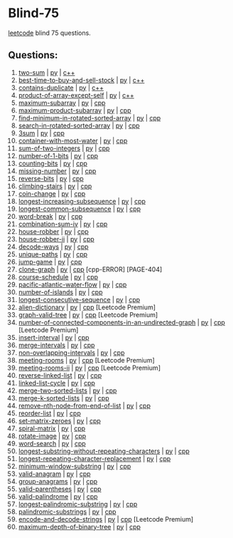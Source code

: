 # Blind-75
[leetcode](https://leetcode.com/discuss/general-discussion/460599/blind-75-leetcode-questions) blind 75 questions.

## Questions:
1. [two-sum](https://leetcode.com/problems/two-sum/) | [py](./two-sum.py) | [c++](./two-sum.cpp)
2. [best-time-to-buy-and-sell-stock](https://leetcode.com/problems/best-time-to-buy-and-sell-stock/) | [py](./best-time-to-buy-and-sell-stock.py) | [c++](./best-time-to-buy-and-sell-stock.cpp)
3. [contains-duplicate](https://leetcode.com/problems/contains-duplicate/) | [py](./contains-duplicate.py) | [c++](./contains-duplicate.cpp)
4. [product-of-array-except-self](https://leetcode.com/problems/product-of-array-except-self/) | [py](./product-of-array-except-self.py) | [c++](./product-of-array-except-self.cpp)
5. [maximum-subarray](https://leetcode.com/problems/maximum-subarray/) | [py](./maximum-subarray.py) | [cpp](./maximum-subarray.cpp)
6. [maximum-product-subarray](https://leetcode.com/problems/maximum-product-subarray/) | [py](./maximum-product-subarray.py) | [cpp]((./maximum-product-subarray.cpp))
7. [find-minimum-in-rotated-sorted-array](https://leetcode.com/problems/find-minimum-in-rotated-sorted-array/) | [py](./find-minimum-in-rotated-sorted-array.py) | [cpp](./find-minimum-in-rotated-sorted-array.cpp)
8. [search-in-rotated-sorted-array](https://leetcode.com/problems/search-in-rotated-sorted-array/) | [py](./search-in-rotated-sorted-array.py) | [cpp](./search-in-rotated-sorted-array.cpp)
9. [3sum](https://leetcode.com/problems/3sum/) | [py](./3sum.py) | [cpp](./3sum.cpp)
10. [container-with-most-water](https://leetcode.com/problems/container-with-most-water/) | [py](./container-with-most-water.py) | [cpp](./container-with-most-water.cpp)
11. [sum-of-two-integers](https://leetcode.com/problems/sum-of-two-integers/) | [py](./sum-of-two-integers.py) | [cpp](./sum-of-two-integers.cpp)
12. [number-of-1-bits](https://leetcode.com/problems/number-of-1-bits/) | [py](./number-of-1-bits.py) | [cpp](./number-of-1-bits.cpp)
13. [counting-bits](https://leetcode.com/problems/counting-bits/) | [py](./counting-bits.py) | [cpp](./counting-bits.cpp)
14. [missing-number](https://leetcode.com/problems/missing-number/) | [py](./missing-number.py) | [cpp](./missing-number.cpp)
15. [reverse-bits](https://leetcode.com/problems/reverse-bits/) | [py](./reverse-bits.py) | [cpp](./reverse-bits.cpp)
16. [climbing-stairs](https://leetcode.com/problems/climbing-stairs/) | [py](.climbing-stairs.py) | [cpp](./climbing-stairs.cpp)
17. [coin-change](https://leetcode.com/problems/coin-change/) | [py](./coin-change.py) | [cpp](./coin-change.cpp)
18. [longest-increasing-subsequence](https://leetcode.com/problems/longest-increasing-subsequence/) | [py](./longest-increasing-subsequence.py) | [cpp](./longest-increasing-subsequence.cpp)
19. [longest-common-subsequence](https://leetcode.com/problems/longest-common-subsequence/) | [py](./longest-common-subsequence.py) | [cpp](./v.cpp)
20. [word-break](https://leetcode.com/problems/word-break/) | [py](./word-break.py) | [cpp](./word-break.cpp)
21. [combination-sum-iv](https://leetcode.com/problems/combination-sum-iv/) | [py](./combination-sum-iv.py) | [cpp](./combination-sum-iv.cpp)
22. [house-robber](https://leetcode.com/problems/house-robber/) | [py](./house-robber.py) | [cpp](./house-robber.cpp)
23. [house-robber-ii](https://leetcode.com/problems/house-robber-ii/) | [py](./house-robber-ii.py) | [cpp](./house-robber-ii.cpp)
24. [decode-ways](https://leetcode.com/problems/decode-ways/) | [py](./decode-ways.py) | [cpp](./decode-ways.cpp)
25. [unique-paths](https://leetcode.com/problems/unique-paths/) | [py](./unique-paths.py) | [cpp](./unique-paths.cpp)
26. [jump-game](https://leetcode.com/problems/jump-game/) | [py](./jump-game.py) | [cpp](./jump-game.cpp)
27. [clone-graph](https://leetcode.com/problems/clone-graph/) | [py](./clone-graph.py) | [cpp](./clone-graph.cpp) [cpp-ERROR] [PAGE-404]
28. [course-schedule](https://leetcode.com/problems/course-schedule/) | [py](./course-schedule.py) | [cpp](./course-schedule.cpp)
29. [pacific-atlantic-water-flow](https://leetcode.com/problems/pacific-atlantic-water-flow/) | [py](./pacific-atlantic-water-flow.py) | [cpp](./pacific-atlantic-water-flow.cpp)
30. [number-of-islands](https://leetcode.com/problems/number-of-islands/) | [py](./number-of-islands.py) | [cpp](./number-of-islands.cpp)
31. [longest-consecutive-sequence](https://leetcode.com/problems/longest-consecutive-sequence/) | [py](./longest-consecutive-sequence.py) | [cpp](./longest-consecutive-sequence.cpp)
32. [alien-dictionary](https://leetcode.com/problems/alien-dictionary/) | [py](./alien-dictionary.py) | [cpp](./alien-dictionary.cpp) [Leetcode Premium]
33. [graph-valid-tree](https://leetcode.com/problems/graph-valid-tree/) | [py](./graph-valid-tree.py) | [cpp](./graph-valid-tree.cpp) [Leetcode Premium]
34. [number-of-connected-components-in-an-undirected-graph](https://leetcode.com/problems/number-of-connected-components-in-an-undirected-graph/) | [py](./number-of-connected-components-in-an-undirected-graph.py) | [cpp](./number-of-connected-components-in-an-undirected-graph.cpp) [Leetcode Premium]
35. [insert-interval](https://leetcode.com/problems/insert-interval/) | [py](./insert-interval.py) | [cpp](./insert-interval.cpp)
36. [merge-intervals](https://leetcode.com/problems/merge-intervals/) | [py](./merge-intervals.py) | [cpp](./merge-intervals.cpp)
37. [non-overlapping-intervals](https://leetcode.com/problems/non-overlapping-intervals/) | [py](./non-overlapping-intervals.py) | [cpp](./non-overlapping-intervals.cpp)
38. [meeting-rooms](https://leetcode.com/problems/meeting-rooms/) | [py](./meeting-rooms.py) | [cpp](./meeting-rooms.cpp) [Leetcode Premium]
39. [meeting-rooms-ii](https://leetcode.com/problems/meeting-rooms-ii/) | [py](./meeting-rooms-ii.py) | [cpp](./meeting-rooms-ii.cpp) [Leetcode Premium]
40. [reverse-linked-list](https://leetcode.com/problems/reverse-linked-list/) | [py](./reverse-linked-list.py) | [cpp](./reverse-linked-list.cpp)
41. [linked-list-cycle](https://leetcod.com/problems/linked-list-cycle/) | [py](./linked-list-cycle.py) | [cpp](./linked-list-cycle.cpp)
42. [merge-two-sorted-lists](https://leetcode.com/problems/merge-two-sorted-lists/) | [py](./merge-two-sorted-lists.py) | [cpp](./merge-two-sorted-lists.cpp)
43. [merge-k-sorted-lists](https://leetcode.com/problems/merge-k-sorted-lists/) | [py](./merge-k-sorted-lists.py) | [cpp](./merge-k-sorted-lists.cpp)
44. [remove-nth-node-from-end-of-list](https://leetcode.com/problems/remove-nth-node-from-end-of-list/) | [py](./remove-nth-node-from-end-of-list.py) | [cpp](./remove-nth-node-from-end-of-list.cpp)
45. [reorder-list](https://leetcode.com/problems/reorder-list/) | [py](./reorder-list.py) | [cpp](./reorder-list.cpp)
46. [set-matrix-zeroes](https://leetcode.com/problems/set-matrix-zeroes/) | [py](./set-matrix-zeroes.py) | [cpp](./set-matrix-zeroes.cpp)
47. [spiral-matrix](https://leetcode.com/problems/spiral-matrix/) | [py](./spiral-matrix.py) | [cpp](./spiral-matrix.cpp)
48. [rotate-image](https://leetcode.com/problems/rotate-image/) | [py](./rotate-image.py) | [cpp](./rotate-image.cpp)
49. [word-search](https://leetcode.com/problems/word-search/) | [py](./word-search.py) | [cpp](./word-search.cpp)
50. [longest-substring-without-repeating-characters](https://leetcode.com/problems/longest-substring-without-repeating-characters/) | [py](./longest-substring-without-repeating-characters.py) | [cpp](./longest-substring-without-repeating-characters.cpp)
51. [longest-repeating-character-replacement](https://leetcode.com/problems/longest-repeating-character-replacement/) | [py](./longest-repeating-character-replacement.py) | [cpp](./longest-repeating-character-replacement.cpp)
52. [minimum-window-substring](https://leetcode.com/problems/minimum-window-substring/) | [py](./minimum-window-substring.py) | [cpp](./minimum-window-substring.cpp)
53. [valid-anagram](https://leetcode.com/problems/valid-anagram/) | [py](.valid-anagram.py) | [cpp](./valid-anagram.py)
54. [group-anagrams](https://leetcode.com/problems/group-anagrams/) | [py](./group-anagrams.py) | [cpp](./group-anagrams.cpp)
55. [valid-parentheses](https://leetcode.com/problems/valid-parentheses/) | [py](./valid-parentheses.py) | [cpp](./valid-parentheses.cpp)
56. [valid-palindrome](https://leetcode.com/problems/valid-palindrome/) | [py](./valid-palindrome.py) | [cpp](./valid-palindrome.cpp)
57. [longest-palindromic-substring](https://leetcode.com/problems/longest-palindromic-substring/) | [py](./longest-palindromic-substring.py) | [cpp](./longest-palindromic-substring.cpp)
58. [palindromic-substrings](https://leetcode.com/problems/palindromic-substrings/) | [py](./palindromic-substrings.py) | [cpp](./palindromic-substrings.cpp)
59. [encode-and-decode-strings](https://leetcode.com/problems/encode-and-decode-strings/) | [py](./encode-and-decode-strings.py) | [cpp](./encode-and-decode-strings.cpp) [Leetcode Premium]
60. [maximum-depth-of-binary-tree](https://leetcode.com/problems/maximum-depth-of-binary-tree/) | [py](./maximum-depth-of-binary-tree.py) | [cpp](./maximum-depth-of-binary-tree.cpp)
